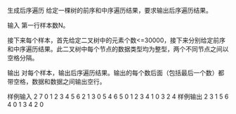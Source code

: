 生成后序遍历
给定一棵树的前序和中序遍历结果，要求输出后序遍历结果。

输入
第一行样本数N。

接下来每个样本，首先给定二叉树中的元素个数<=30000，接下来分别给定前序和中序遍历结果。此二叉树中每个节点的数据类型均为整型，两个不同节点之间以空格分隔。

输出
对每个样本，输出后序遍历结果。输出的每个数后面（包括最后一个数）都带空格，数据和数据之间输出空行。

样例输入
2
7
0 1 2 3 4 5 6 
2 1 3 0 5 4 6 
5
0 1 2 3 4 
1 0 3 2 4 
样例输出
2 3 1 5 6 4 0 
1 3 4 2 0 
